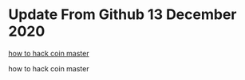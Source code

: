 # Update From Github 13 December 2020

[how to hack coin master](https://1coinmasterofficial.blogspot.com)
      
how to hack coin master
